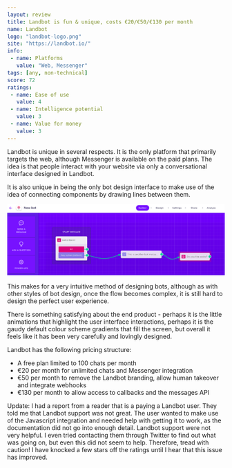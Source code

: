 ```yaml
---
layout: review
title: Landbot is fun & unique, costs €20/€50/€130 per month
name: Landbot
logo: "landbot-logo.png"
site: "https://landbot.io/"
info:
 - name: Platforms
   value: "Web, Messenger"
tags: [any, non-technical]
score: 72
ratings:
 - name: Ease of use
   value: 4
 - name: Intelligence potential
   value: 3
 - name: Value for money
   value: 3
---
```


Landbot is unique in several respects. It is the only platform that
primarily targets the web, although Messenger is available on the paid
plans. The idea is that people interact with your website via only a
conversational interface designed in Landbot.

It is also unique in being the only bot design interface to make use
of the idea of connecting components by drawing lines between them.

<img src="/img/landbot-screenshot.png" class="img-fluid">

This makes for a very intuitive method of designing bots, although as
with other styles of bot design, once the flow becomes complex, it is
still hard to design the perfect user experience.

There is something satisfying about the end product - perhaps it is
the little animations that highlight the user interface interactions,
perhaps it is the gaudy default colour scheme gradients that fill the
screen, but overall it feels like it has been very carefully and
lovingly designed.

Landbot has the following pricing structure:
 - A free plan limited to 100 chats per month
 - €20 per month for unlimited chats and Messenger integration
 - €50 per month to remove the Landbot branding, allow human takeover
   and integrate webhooks
 - €130 per month to allow access to callbacks and the messages API

Update: I had a report from a reader that is a paying a Landbot
user. They told me that Landbot support was not great. The user wanted
to make use of the Javascript integration and needed help with getting
it to work, as the documentation did not go into enough
detail. Landbot support were not very helpful. I even tried contacting
them through Twitter to find out what was going on, but even this did
not seem to help. Therefore, tread with caution! I have knocked a few
stars off the ratings until I hear that this issue has improved.
